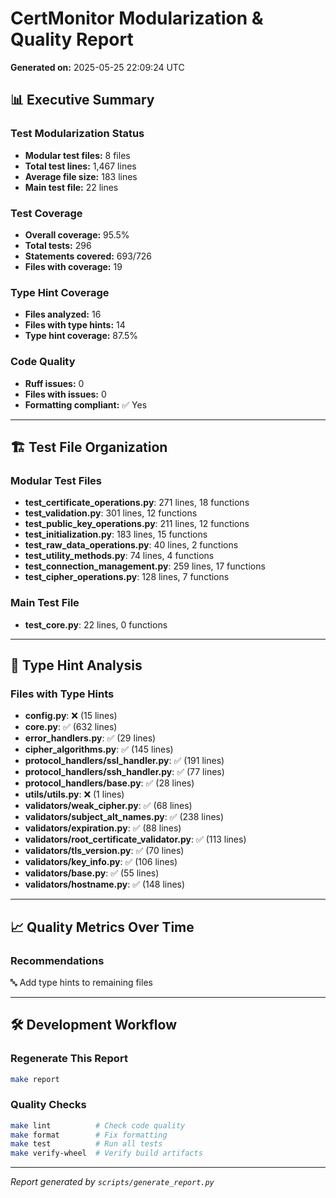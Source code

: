 # CertMonitor Modularization & Quality Report

**Generated on:** 2025-05-25 22:09:24 UTC

## 📊 Executive Summary

### Test Modularization Status
- **Modular test files:** 8 files
- **Total test lines:** 1,467 lines
- **Average file size:** 183 lines
- **Main test file:** 22 lines

### Test Coverage
- **Overall coverage:** 95.5%
- **Total tests:** 296
- **Statements covered:** 693/726
- **Files with coverage:** 19

### Type Hint Coverage
- **Files analyzed:** 16
- **Files with type hints:** 14
- **Type hint coverage:** 87.5%

### Code Quality
- **Ruff issues:** 0
- **Files with issues:** 0
- **Formatting compliant:** ✅ Yes

---

## 🏗️ Test File Organization

### Modular Test Files
- **test_certificate_operations.py**: 271 lines, 18 functions
- **test_validation.py**: 301 lines, 12 functions
- **test_public_key_operations.py**: 211 lines, 12 functions
- **test_initialization.py**: 183 lines, 15 functions
- **test_raw_data_operations.py**: 40 lines, 2 functions
- **test_utility_methods.py**: 74 lines, 4 functions
- **test_connection_management.py**: 259 lines, 17 functions
- **test_cipher_operations.py**: 128 lines, 7 functions

### Main Test File
- **test_core.py**: 22 lines, 0 functions

---

## 🎯 Type Hint Analysis

### Files with Type Hints
- **config.py**: ❌ (15 lines)
- **core.py**: ✅ (632 lines)
- **error_handlers.py**: ✅ (29 lines)
- **cipher_algorithms.py**: ✅ (145 lines)
- **protocol_handlers/ssl_handler.py**: ✅ (191 lines)
- **protocol_handlers/ssh_handler.py**: ✅ (77 lines)
- **protocol_handlers/base.py**: ✅ (28 lines)
- **utils/utils.py**: ❌ (1 lines)
- **validators/weak_cipher.py**: ✅ (68 lines)
- **validators/subject_alt_names.py**: ✅ (238 lines)
- **validators/expiration.py**: ✅ (88 lines)
- **validators/root_certificate_validator.py**: ✅ (113 lines)
- **validators/tls_version.py**: ✅ (70 lines)
- **validators/key_info.py**: ✅ (106 lines)
- **validators/base.py**: ✅ (55 lines)
- **validators/hostname.py**: ✅ (148 lines)

---

## 📈 Quality Metrics Over Time

### Recommendations
🔤 Add type hints to remaining files

---

## 🛠️ Development Workflow

### Regenerate This Report
```bash
make report
```

### Quality Checks
```bash
make lint          # Check code quality
make format        # Fix formatting
make test          # Run all tests
make verify-wheel  # Verify build artifacts
```

---

*Report generated by `scripts/generate_report.py`*
